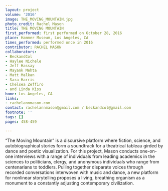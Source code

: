 ```yaml
---
layout: project
volume: '2016'
image: THE_MOVING_MOUNTAIN.jpg
photo_credit: Rachel Mason
title: THE MOVING MOUNTAIN
first_performed: first performed on October 28, 2016
place: Hammer Museum, Los Angeles, CA
times_performed: performed once in 2016
contributor: RACHEL MASON
collaborators:
- BeckandCol
- Haylee Nichele
- Jeff Hassay
- Mayank Mehta
- Matt Malkan
- Sara Harris
- Chelsea Zeffiro
- and Linda Kiss
home: Los Angeles, CA
links:
- rachelannmason.com
contact: rachelannmason@gmail.com / beckandcol@gmail.com
footnote: ''
tags: []
pages: 458-459

---
```


“The Moving Mountain” is a discursive platform where fiction, science, and autobiographical stories form a soundtrack for a theatrical tableau girded by dance and poetic visualization. For this project, Mason conducts one-on-one interviews with a range of individuals from leading academics in the sciences to politicians, clergy, and anonymous individuals who range from centenarians to toddlers. Pulling together disparate voices through recorded conversations interwoven with music and dance, a new platform for nonlinear storytelling proposes a living, breathing organism as a monument to a constantly adjusting contemporary civilization.
